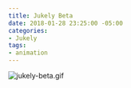 ```yaml
---
title: Jukely Beta
date: 2018-01-28 23:25:00 -05:00
categories:
- Jukely
tags:
- animation
---
```


![jukely-beta.gif](/uploads/jukely-beta.gif)